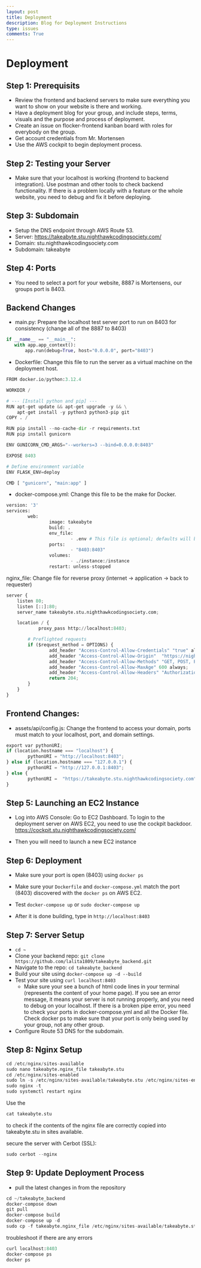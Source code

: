 ```yaml
---
layout: post
title: Deployment
description: Blog for Deployment Instructions
type: issues
comments: True
---
```


# Deployment

## Step 1: Prerequisits 
- Review the frontend and backend servers to make sure everything you want to show on your website is there and working.
- Have a deployment blog for your group, and include steps, terms, visuals and the purpose and process of deployment.
- Create an issue on flocker-frontend kanban board with roles for everybody on the group.
- Get account credentials from Mr. Mortensen
- Use the AWS cockpit to begin deployment process.

## Step 2: Testing your Server
- Make sure that your localhost is working (frontend to backend integration). Use postman and other tools to check backend functionality. If there is a problem locally with a feature or the whole website, you need to debug and fix it before deploying.

## Step 3: Subdomain
- Setup the DNS endpoint through AWS Route 53.
- Server: https://takeabyte.stu.nighthawkcodingsociety.com/
- Domain: stu.nighthawkcodingsociety.com
- Subdomain: takeabyte

## Step 4: Ports
- You need to select a port for your website, 8887 is Mortensens, our groups port is 8403.

## Backend Changes
- main.py: Prepare the localhost test server port to run on 8403 for consistency (change all of the 8887 to 8403)


```python
if __name__ == "__main__":
   with app.app_context():
       app.run(debug=True, host="0.0.0.0", port="8403")
```

- Dockerfile: Change this file to run the server as a virtual machine on the deployment host.


```python
FROM docker.io/python:3.12.4

WORKDIR /

# --- [Install python and pip] ---
RUN apt-get update && apt-get upgrade -y && \
    apt-get install -y python3 python3-pip git
COPY . /

RUN pip install --no-cache-dir -r requirements.txt
RUN pip install gunicorn

ENV GUNICORN_CMD_ARGS="--workers=3 --bind=0.0.0.0:8403"

EXPOSE 8403

# Define environment variable
ENV FLASK_ENV=deploy

CMD [ "gunicorn", "main:app" ]
```

- docker-compose.yml: Change this file to be the make for Docker.


```python
version: '3'
services:
        web:
                image: takeabyte
                build: .
                env_file:
                        - .env # This file is optional; defaults will be used if it does not exist
                ports:
                        - "8403:8403"
                volumes:
                        - ./instance:/instance
                restart: unless-stopped
```

nginx_file: Change file for reverse proxy (internet -> application -> back to requester)


```python
server {
    listen 80;
    listen [::]:80;
    server_name takeabyte.stu.nighthawkcodingsociety.com;

    location / {
            proxy_pass http://localhost:8403;

        # Preflighted requests
        if ($request_method = OPTIONS) {
                add_header "Access-Control-Allow-Credentials" "true" always;
                add_header "Access-Control-Allow-Origin"  "https://nighthawkcoders.github.io" always;
                add_header "Access-Control-Allow-Methods" "GET, POST, PUT, DELETE, OPTIONS, HEAD" always;
                add_header "Access-Control-Allow-MaxAge" 600 always;
                add_header "Access-Control-Allow-Headers" "Authorization, Origin, X-Origin, X-Requested-With, Content-Type, Accept" always;
                return 204;
        }
    }
}
```

## Frontend Changes:
- assets/api/config.js: Change the frontend to access your domain, ports must match to your localhost, port, and domain settings.


```python
export var pythonURI;
if (location.hostname === "localhost") {
        pythonURI = "http://localhost:8403";
} else if (location.hostname === "127.0.0.1") {
        pythonURI = "http://127.0.0.1:8403";
} else {
        pythonURI =  "https://takeabyte.stu.nighthawkcodingsociety.com";
}
```

## Step 5: Launching an EC2 Instance
- Log into AWS Console: Go to EC2 Dashboard. To login to the deployment server on AWS EC2, you need to use the cockpit backdoor. https://cockpit.stu.nighthawkcodingsociety.com/

- Then you will need to launch a new EC2 instance

## Step 6: Deployment
- Make sure your port is open (8403) using `docker ps`

- Make sure your `Dockerfile` and `docker-compose.yml` match the port (8403) discovered with the `docker ps` on AWS EC2.
- Test `docker-compose up` or `sudo docker-compose up` 
- After it is done building, type in `http://localhost:8403`

## Step 7: Server Setup
- `cd ~` 
- Clone your backend repo: `git clone https://github.com/lalita1809/takeabyte_backend.git`
- Navigate to the repo: `cd takeabyte_backend`
- Build your site using `docker-compose up -d --build`
- Test your site using `curl localhost:8403`
    - Make sure your see a bunch of html code lines in your terminal (represents the content of your home page). If you see an error message, it means your server is not running properly, and you need to debug on your localhost. If there is a broken pipe error, you need to check your ports in docker-compose.yml and all the Docker file. Check docker ps to make sure that your port is only being used by your group, not any other group.
- Configure Route 53 DNS for the subdomain. 

## Step 8: Nginx Setup


```python
cd /etc/nginx/sites-available
sudo nano takeabyte.nginx_file takeabyte.stu
cd /etc/nginx/sites-enabled
sudo ln -s /etc/nginx/sites-available/takeabyte.stu /etc/nginx/sites-enabled
sudo nginx -t
sudo systemctl restart nginx
```

Use the


```python
cat takeabyte.stu
```

to check if the contents of the nginx file are correctly copied into takeabyte.stu in sites available.

secure the server with Cerbot (SSL):


```python
sudo cerbot --nginx
```

## Step 9: Update Deployment Process
- pull the latest changes in from the repository


```python
cd ~/takeabyte_backend
docker-compose down 
git pull
docker-compose build
docker-compose up -d
sudo cp -f takeabyte.nginx_file /etc/nginx/sites-available/takeabyte.stu
```

troubleshoot if there are any errors


```python
curl localhost:8403
docker-compose ps
docker ps
```
